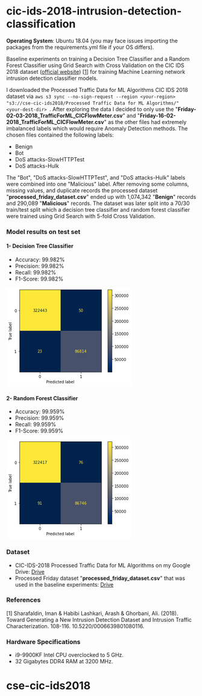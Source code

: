 # cic-ids-2018-intrusion-detection-classification
__Operating System__: Ubuntu 18.04 (you may face issues importing the packages from the requirements.yml file if your OS differs).

Baseline experiments on training a Decision Tree Classifier and a Random Forest Classifier using Grid Search with Cross Validation on the CIC IDS 2018 dataset ([official website](https://www.unb.ca/cic/datasets/ids-2018.html)) [[1](#references)] for training Machine Learning network intrusion detection classifier models.

I downloaded the Processed Traffic Data for ML Algorithms CIC IDS 2018 dataset via ```aws s3 sync --no-sign-request --region <your-region> "s3://cse-cic-ids2018/Processed Traffic Data for ML Algorithms/" <your-dest-dir> ```. After exploring the data I decided to only use the "__Friday-02-03-2018_TrafficForML_CICFlowMeter.csv__" and "__Friday-16-02-2018_TrafficForML_CICFlowMeter.csv__" as the other files had extremely imbalanced labels which would require Anomaly Detection methods. The chosen files contained the following labels:
* Benign
* Bot
* DoS attacks-SlowHTTPTest
* DoS attacks-Hulk

The "Bot", "DoS attacks-SlowHTTPTest", and "DoS attacks-Hulk" labels were combined into one "Malicious" label. After removing some columns, missing values, and duplicate records the processed dataset "__processed_friday_dataset.csv__" ended up with 1,074,342 "__Benign__" records and 290,089 "__Malicious__" records. The dataset was later split into a 70/30 train/test split which a decision tree classifier and random forest classifier were trained using Grid Search with 5-fold Cross Validation.

### Model results on test set
#### 1- Decision Tree Classifier
* Accuracy: 99.982%
* Precision: 99.982%
* Recall: 99.982%
* F1-Score: 99.982%

![decision-tree-confusion-matrix](trained_models_confusion_matrix_plots_on_test_set/decision_tree.png "Decision Tree Confusion Matrix")

#### 2- Random Forest Classifier
* Accuracy: 99.959%
* Precision: 99.959%
* Recall: 99.959%
* F1-Score: 99.959%

![random-forest-confusion-matrix](trained_models_confusion_matrix_plots_on_test_set/random-forest.png "Random Forest Confusion Matrix")

### Dataset
* CIC-IDS-2018 Processed Traffic Data for ML Algorithms on my Google Drive: [Drive](https://drive.google.com/file/d/1cJECqTj7ExPuwCddrCPB5RTnuk5NKvCF/view?usp=sharing)
* Processed Friday dataset "__processed_friday_dataset.csv__" that was used in the baseline experiments: [Drive](https://drive.google.com/file/d/1PaRrET5dDzJPFwGa7bUMmIwjQmE9otTb/view?usp=sharing)

### References
[1] Sharafaldin, Iman & Habibi Lashkari, Arash & Ghorbani, Ali. (2018). Toward Generating a New Intrusion Detection Dataset and Intrusion Traffic Characterization. 108-116. 10.5220/0006639801080116.

### Hardware Specifications
* i9-9900KF Intel CPU overclocked to 5 GHz.
* 32 Gigabytes DDR4 RAM at 3200 MHz.
# cse-cic-ids2018
